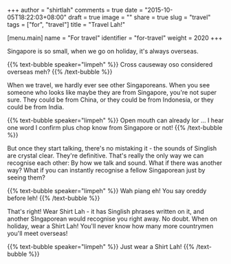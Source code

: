 +++
author = "shirtlah"
comments = true
date = "2015-10-05T18:22:03+08:00"
draft = true
image = ""
share = true
slug = "travel"
tags = ["for", "travel"]
title = "Travel Lah!"

[menu.main]
  name = "For travel"
  identifier = "for-travel"
  weight = 2020
+++

Singapore is so small, when we go on holiday, it's always overseas.

<!--more-->

{{% text-bubble speaker="limpeh" %}}
Cross causeway oso considered overseas meh?
{{% /text-bubble %}}


When we travel, we hardly ever see other Singaporeans. When you see someone who looks like maybe they are from Singapore, you're not super sure. They could be from China, or they could be from Indonesia, or they could be from India.

{{% text-bubble speaker="limpeh" %}}
Open mouth can already lor ... I hear one word I confirm plus chop know from Singapore or not!
{{% /text-bubble %}}

But once they start talking, there's no mistaking it - the sounds of Singlish are crystal clear. They're definitive. That's really the only way we can recognise each other: By how we talk and sound.
What if there was another way? What if you can instantly recognise a fellow Singaporean just by seeing them?

{{% text-bubble speaker="limpeh" %}}
Wah piang eh! You say oreddy before leh!
{{% /text-bubble %}}


That's right! Wear Shirt Lah - it has Singlish phrases written on it, and another SIngaporean would recognise you right away. No doubt. When on holiday, wear a Shirt Lah! You'll never know how many more countrymen you'll meet overseas!

{{% text-bubble speaker="limpeh" %}}
Just wear a Shirt Lah!
{{% /text-bubble %}}
